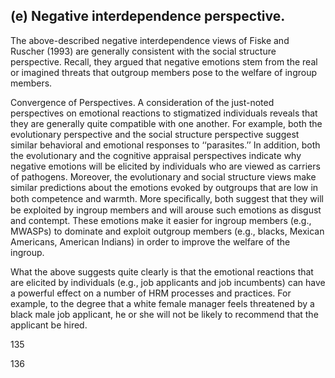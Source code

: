 ## (e) Negative interdependence perspective.

The above-described negative interdependence views of Fiske and Ruscher (1993) are generally consistent with the social structure perspective. Recall, they argued that negative emotions stem from the real or imagined threats that outgroup members pose to the welfare of ingroup members.

Convergence of Perspectives. A consideration of the just-noted perspectives on emotional reactions to stigmatized individuals reveals that they are generally quite compatible with one another. For example, both the evolutionary perspective and the social structure perspective suggest similar behavioral and emotional responses to ‘‘parasites.’’ In addition, both the evolutionary and the cognitive appraisal perspectives indicate why negative emotions will be elicited by individuals who are viewed as carriers of pathogens. Moreover, the evolutionary and social structure views make similar predictions about the emotions evoked by outgroups that are low in both competence and warmth. More speciﬁcally, both suggest that they will be exploited by ingroup members and will arouse such emotions as disgust and contempt. These emotions make it easier for ingroup members (e.g., MWASPs) to dominate and exploit outgroup members (e.g., blacks, Mexican Americans, American Indians) in order to improve the welfare of the ingroup.

What the above suggests quite clearly is that the emotional reactions that are elicited by individuals (e.g., job applicants and job incumbents) can have a powerful effect on a number of HRM processes and practices. For example, to the degree that a white female manager feels threatened by a black male job applicant, he or she will not be likely to recommend that the applicant be hired.

135

136